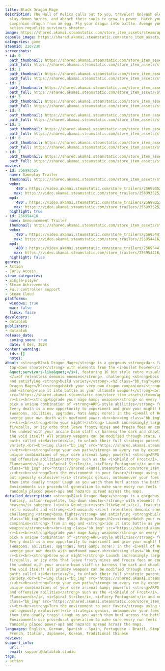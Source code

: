 ```yaml
---
title: Black Dragon Mage
description: The Hall of Relics calls out to you, traveler! Unleash elemental magic,
  slay demon hordes, and absorb their souls to grow in power. Hatch your very own
  companion dragon from an egg. Fly your dragon into battle. Avenge your death. An
  action-roguelite survivors shooter.
image: https://shared.akamai.steamstatic.com/store_item_assets/steam/apps/2207230/header.jpg?t=1732794558
capsule_image: https://shared.akamai.steamstatic.com/store_item_assets/steam/apps/2207230/capsule_231x87.jpg?t=1732794558
categories: game
steamid: 2207230
screenshots:
- id: 0
  path_thumbnail: https://shared.akamai.steamstatic.com/store_item_assets/steam/apps/2207230/ss_05637a1cb81b2cf02d9e4543ed8a337dc14490df.600x338.jpg?t=1732794558
  path_full: https://shared.akamai.steamstatic.com/store_item_assets/steam/apps/2207230/ss_05637a1cb81b2cf02d9e4543ed8a337dc14490df.1920x1080.jpg?t=1732794558
- id: 1
  path_thumbnail: https://shared.akamai.steamstatic.com/store_item_assets/steam/apps/2207230/ss_09caa9a6fa71d287d05dc4bf46df01940a003538.600x338.jpg?t=1732794558
  path_full: https://shared.akamai.steamstatic.com/store_item_assets/steam/apps/2207230/ss_09caa9a6fa71d287d05dc4bf46df01940a003538.1920x1080.jpg?t=1732794558
- id: 2
  path_thumbnail: https://shared.akamai.steamstatic.com/store_item_assets/steam/apps/2207230/ss_3358e18e67a18eff7408432209224fa61bfd459b.600x338.jpg?t=1732794558
  path_full: https://shared.akamai.steamstatic.com/store_item_assets/steam/apps/2207230/ss_3358e18e67a18eff7408432209224fa61bfd459b.1920x1080.jpg?t=1732794558
- id: 3
  path_thumbnail: https://shared.akamai.steamstatic.com/store_item_assets/steam/apps/2207230/ss_d6afcd2b70263351b2a047491f094ae125dc23ec.600x338.jpg?t=1732794558
  path_full: https://shared.akamai.steamstatic.com/store_item_assets/steam/apps/2207230/ss_d6afcd2b70263351b2a047491f094ae125dc23ec.1920x1080.jpg?t=1732794558
- id: 4
  path_thumbnail: https://shared.akamai.steamstatic.com/store_item_assets/steam/apps/2207230/ss_1942ccbfb3f8493c8d5558d98f43bc44c59cc79d.600x338.jpg?t=1732794558
  path_full: https://shared.akamai.steamstatic.com/store_item_assets/steam/apps/2207230/ss_1942ccbfb3f8493c8d5558d98f43bc44c59cc79d.1920x1080.jpg?t=1732794558
- id: 5
  path_thumbnail: https://shared.akamai.steamstatic.com/store_item_assets/steam/apps/2207230/ss_d23b49679ca9f6b44ac5be4774b1b107b4eec83f.600x338.jpg?t=1732794558
  path_full: https://shared.akamai.steamstatic.com/store_item_assets/steam/apps/2207230/ss_d23b49679ca9f6b44ac5be4774b1b107b4eec83f.1920x1080.jpg?t=1732794558
- id: 6
  path_thumbnail: https://shared.akamai.steamstatic.com/store_item_assets/steam/apps/2207230/ss_fff6f09996851aa5712dbff5a037d963c65ff2fc.600x338.jpg?t=1732794558
  path_full: https://shared.akamai.steamstatic.com/store_item_assets/steam/apps/2207230/ss_fff6f09996851aa5712dbff5a037d963c65ff2fc.1920x1080.jpg?t=1732794558
- id: 7
  path_thumbnail: https://shared.akamai.steamstatic.com/store_item_assets/steam/apps/2207230/ss_26af8c6bea863210a6c2189be0239118b62bac47.600x338.jpg?t=1732794558
  path_full: https://shared.akamai.steamstatic.com/store_item_assets/steam/apps/2207230/ss_26af8c6bea863210a6c2189be0239118b62bac47.1920x1080.jpg?t=1732794558
movies:
- id: 256993525
  name: Gameplay Trailer
  thumbnail: https://shared.akamai.steamstatic.com/store_item_assets/steam/apps/256993525/movie.293x165.jpg?t=1705413885
  webm:
    '480': https://video.akamai.steamstatic.com/store_trailers/256993525/movie480_vp9.webm?t=1705413885
    max: https://video.akamai.steamstatic.com/store_trailers/256993525/movie_max_vp9.webm?t=1705413885
  mp4:
    '480': https://video.akamai.steamstatic.com/store_trailers/256993525/movie480.mp4?t=1705413885
    max: https://video.akamai.steamstatic.com/store_trailers/256993525/movie_max.mp4?t=1705413885
  highlight: true
- id: 256954416
  name: Announcement Trailer
  thumbnail: https://shared.akamai.steamstatic.com/store_item_assets/steam/apps/256954416/movie.293x165.jpg?t=1701744603
  webm:
    '480': https://video.akamai.steamstatic.com/store_trailers/256954416/movie480_vp9.webm?t=1701744603
    max: https://video.akamai.steamstatic.com/store_trailers/256954416/movie_max_vp9.webm?t=1701744603
  mp4:
    '480': https://video.akamai.steamstatic.com/store_trailers/256954416/movie480.mp4?t=1701744603
    max: https://video.akamai.steamstatic.com/store_trailers/256954416/movie_max.mp4?t=1701744603
  highlight: false
genres:
- Action
- Early Access
steam_categories:
- Single-player
- Steam Achievements
- Full controller support
- Steam Cloud
platforms:
  windows: true
  mac: false
  linux: false
developers:
- datablob
publishers:
- datablob
release_date:
  coming_soon: true
  date: 4 Dec, 2024
content_warning:
  ids: []
  notes:
about: <strong>Black Dragon Mage</strong> is a gorgeous <strong>dark fantasy, action-roguelite,
  top-down shooter</strong> with elements from the <i>bullet heaven</i> subgenre (<i>aka
  &quot;survivors-like&quot;</i>), featuring 16 bit style retro visuals and <strong><i>thousands
  </i>of relentless demonic enemies</strong>, challenging <strong>boss fights</strong>
  and satisfying <strong>build variety</strong>.<h2 class="bb_tag">Become the Black
  Dragon Mage</h2><strong>Hatch your very own dragon companion</strong> from an egg
  and <strong>ride it into battle as your ultimate weapon!</strong><br><br><img class="bb_img"
  src="https://shared.akamai.steamstatic.com/store_item_assets/steam/apps/2207230/extras/dragon-en.gif?t=1732794558"
  /><br><br><strong>Upgrade your mage &amp; weapons</strong> on every level-up and
  pick a unique combination of <strong>ARPG-style abilities</strong> for your run.
  Every death is a new opportunity to experiment and grow your might! Buy new <strong>meta-upgrades</strong>
  (weapons, abilities, upgrades, hats &amp; more!) in the <i>Hall of Relics</i> and
  avenge your own death with newfound power.<br><br><img class="bb_img" src="https://shared.akamai.steamstatic.com/store_item_assets/steam/apps/2207230/extras/shred.gif?t=1732794558"
  /><br><br><strong>Grow your might!</strong> Launch increasingly large volleys of
  fireballs, or icy orbs that leave frosty mines and freeze foes on contact, blast
  the undead with your arcane beam staff or harness the dark and chaotic power of
  the void itself! All primary weapons can be modified through stats, or special upgrade
  paths called <i>Masteries</i>, to unlock their full strategic potential and build
  variety.<br><br><img class="bb_img" src="https://shared.akamai.steamstatic.com/store_item_assets/steam/apps/2207230/extras/overpowered.gif?t=1732794558"
  /><br><br><strong>Forge your own path</strong> on every run by experimenting with
  unique combinations of your core arsenal &amp; powerful <strong>ARPG-style defensive
  and offensive abilities</strong> such as the <i>Shield of Frost</i>, <i>Summoned
  Flameswords</i>, <i>Spiral Strike</i>, <i>Fiery Pentagram!</i> and more!<br><br><img
  class="bb_img" src="https://shared.akamai.steamstatic.com/store_item_assets/steam/apps/2207230/extras/abilities-longer.gif?t=1732794558"
  /><br><br><strong>Turn the environment to your favor</strong> using your <i>(often
  outrageously explosive!)</i> strategic genius, outmaneuver your foes by leading
  them into deadly traps! Laugh as you watch them hurl across the battlefield... <i>Fools!</i>
  Environments use procedural generation to make sure every run feels fresh, with
  randomly placed power-ups and hazards spread across the maps.
detailed_description: <strong>Black Dragon Mage</strong> is a gorgeous <strong>dark
  fantasy, action-roguelite, top-down shooter</strong> with elements from the <i>bullet
  heaven</i> subgenre (<i>aka &quot;survivors-like&quot;</i>), featuring 16 bit style
  retro visuals and <strong><i>thousands </i>of relentless demonic enemies</strong>,
  challenging <strong>boss fights</strong> and satisfying <strong>build variety</strong>.<h2
  class="bb_tag">Become the Black Dragon Mage</h2><strong>Hatch your very own dragon
  companion</strong> from an egg and <strong>ride it into battle as your ultimate
  weapon!</strong><br><br><img class="bb_img" src="https://shared.akamai.steamstatic.com/store_item_assets/steam/apps/2207230/extras/dragon-en.gif?t=1732794558"
  /><br><br><strong>Upgrade your mage &amp; weapons</strong> on every level-up and
  pick a unique combination of <strong>ARPG-style abilities</strong> for your run.
  Every death is a new opportunity to experiment and grow your might! Buy new <strong>meta-upgrades</strong>
  (weapons, abilities, upgrades, hats &amp; more!) in the <i>Hall of Relics</i> and
  avenge your own death with newfound power.<br><br><img class="bb_img" src="https://shared.akamai.steamstatic.com/store_item_assets/steam/apps/2207230/extras/shred.gif?t=1732794558"
  /><br><br><strong>Grow your might!</strong> Launch increasingly large volleys of
  fireballs, or icy orbs that leave frosty mines and freeze foes on contact, blast
  the undead with your arcane beam staff or harness the dark and chaotic power of
  the void itself! All primary weapons can be modified through stats, or special upgrade
  paths called <i>Masteries</i>, to unlock their full strategic potential and build
  variety.<br><br><img class="bb_img" src="https://shared.akamai.steamstatic.com/store_item_assets/steam/apps/2207230/extras/overpowered.gif?t=1732794558"
  /><br><br><strong>Forge your own path</strong> on every run by experimenting with
  unique combinations of your core arsenal &amp; powerful <strong>ARPG-style defensive
  and offensive abilities</strong> such as the <i>Shield of Frost</i>, <i>Summoned
  Flameswords</i>, <i>Spiral Strike</i>, <i>Fiery Pentagram!</i> and more!<br><br><img
  class="bb_img" src="https://shared.akamai.steamstatic.com/store_item_assets/steam/apps/2207230/extras/abilities-longer.gif?t=1732794558"
  /><br><br><strong>Turn the environment to your favor</strong> using your <i>(often
  outrageously explosive!)</i> strategic genius, outmaneuver your foes by leading
  them into deadly traps! Laugh as you watch them hurl across the battlefield... <i>Fools!</i>
  Environments use procedural generation to make sure every run feels fresh, with
  randomly placed power-ups and hazards spread across the maps.
languages: English, German, Spanish - Spain, Portuguese - Brazil, Simplified Chinese,
  French, Italian, Japanese, Korean, Traditional Chinese
reviews:
support_info:
  url: ''
  email: support@datablob.studio
tags:
- action
---
```


